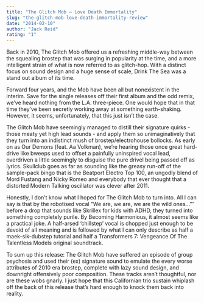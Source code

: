 ```yaml
---
title: "The Glitch Mob – Love Death Immortality"
slug: "the-glitch-mob-love-death-immortality-review"
date: "2014-02-10"
author: "Jack Reid"
rating: "1"
---
```


Back in 2010, The Glitch Mob offered us a refreshing middle-way between the squealing brostep that was surging in popularity at the time, and a more intelligent strain of what is now referred to as glitch-hop. With a distinct focus on sound design and a huge sense of scale, Drink The Sea was a stand out album of its time.

Forward four years, and the Mob have been all but nonexistent in the interim. Save for the single releases off their first album and the odd remix, we’ve heard nothing from the L.A. three-piece. One would hope that in that time they’ve been secretly working away at something earth-shaking. However, it seems, unfortunately, that this just isn’t the case.

The Glitch Mob have seemingly managed to distill their signature quirks - those meaty yet high lead sounds - and apply them so unimaginatively that they turn into an indistinct mush of brostep/electrohouse bollocks. As early on as Our Demons (feat. Aa Volkman), we’re hearing those once great hard-drive like bweeps used to offset a painfully uninspired vocal lead, overdriven a little seemingly to disguise the pure drivel being passed off as lyrics. Skullclub goes as far as sounding like the greasy run-off of the sample-pack bingo that is the Beatport Electro Top 100, an ungodly blend of Mord Fustang and Nicky Romeo and everybody that ever thought that a distorted Modern Talking oscillator was clever after 2011.

Honestly, I don’t know what I hoped for The Glitch Mob to turn into. All I can say is that by the robotised vocal “We are, we are, we are the wild ones…”” before a drop that sounds like Skrillex for kids with ADHD, they turned into something completely purile. By Becoming Harmonious, it almost seems like a practical joke. A half-arsed ‘chillstep’ vocal is chopped just enough to be devoid of all meaning and is followed by what I can only describe as half a maek-sik-dubstep tutorial and half a Transformers 7: Vengeance Of The Talentless Models original soundtrack.

To sum up this release: The Glitch Mob have suffered an episode of group psychosis and used their (ex) signature sound to emulate the every worse attributes of 2010 era brostep, complete with lazy sound design, and downright offensively poor composition. These tracks aren’t thoughtful, nor are these wobs gnarly. I just hope that this Californian trio sustain whiplash off the back of this release that’s hard enough to knock them back into reality.
